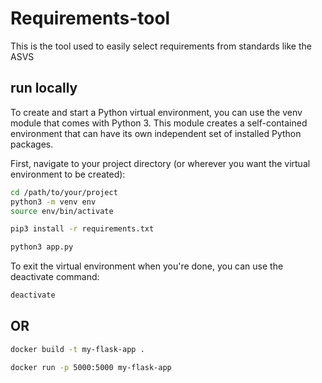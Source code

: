 # Requirements-tool
This is the tool used to easily select requirements from standards like the ASVS 



## run locally


To create and start a Python virtual environment, you can use the venv module that comes with Python 3. This module creates a self-contained environment that can have its own independent set of installed Python packages.

First, navigate to your project directory (or wherever you want the virtual environment to be created):

```bash
cd /path/to/your/project
python3 -m venv env
source env/bin/activate
```

```bash
pip3 install -r requirements.txt
```

```bash
python3 app.py
```

To exit the virtual environment when you're done, you can use the deactivate command:


```bash
deactivate
```

## OR

```bash
docker build -t my-flask-app .
```

```bash
docker run -p 5000:5000 my-flask-app
```